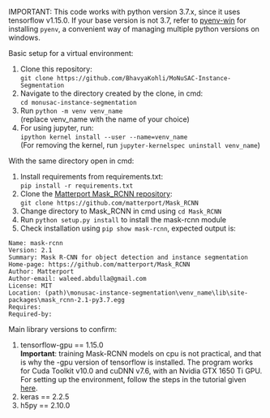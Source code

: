 IMPORTANT: This code works with python version 3.7.x, since it uses tensorflow v1.15.0. If your base version is not 3.7, refer to [pyenv-win](https://github.com/pyenv-win/pyenv-win) for installing `pyenv`, a convenient way of managing multiple python versions on windows.

Basic setup for a virtual environment:
1. Clone this repository: <br>
`git clone https://github.com/BhavyaKohli/MoNuSAC-Instance-Segmentation`
2. Navigate to the directory created by the clone, in cmd: <br>
`cd monusac-instance-segmentation`
3. Run `python -m venv venv_name` <br>
(replace venv_name with the name of your choice)
4. For using jupyter, run:<br>
`ipython kernel install --user --name=venv_name` <br> 
(For removing the kernel, run `jupyter-kernelspec uninstall venv_name`)

With the same directory open in cmd:

1. Install requirements from requirements.txt: <br>
`pip install -r requirements.txt`
2. Clone the [Matterport Mask_RCNN repository](https://github.com/matterport/Mask_RCNN): <br>
`git clone https://github.com/matterport/Mask_RCNN`
3. Change directory to Mask_RCNN in cmd using `cd Mask_RCNN`
4. Run `python setup.py install` to install the mask-rcnn module
5. Check installation using `pip show mask-rcnn`, expected output is:
```
Name: mask-rcnn
Version: 2.1
Summary: Mask R-CNN for object detection and instance segmentation
Home-page: https://github.com/matterport/Mask_RCNN
Author: Matterport
Author-email: waleed.abdulla@gmail.com
License: MIT
Location: (path)\monusac-instance-segmentation\venv_name\lib\site-packages\mask_rcnn-2.1-py3.7.egg
Requires:
Required-by:
```
Main library versions to confirm:

1. tensorflow-gpu == 1.15.0 <br>
**Important**: training Mask-RCNN models on cpu is not practical, and that is why the -gpu version of tensorflow is installed. The program works for Cuda Toolkit v10.0 and cuDNN v7.6, with an Nvidia GTX 1650 Ti GPU. For setting up the environment, follow the steps in the tutorial given [here](https://towardsdatascience.com/installing-tensorflow-with-cuda-cudnn-and-gpu-support-on-windows-10-60693e46e781).
1. keras == 2.2.5
2. h5py == 2.10.0